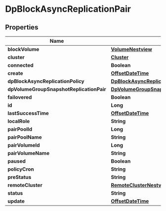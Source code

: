 # DpBlockAsyncReplicationPair

## Properties
Name | Type | Description | Notes
------------ | ------------- | ------------- | -------------
**blockVolume** | [**VolumeNestview**](VolumeNestview.md) |  |  [optional]
**cluster** | [**Cluster**](Cluster.md) |  |  [optional]
**connected** | **Boolean** |  |  [optional]
**create** | [**OffsetDateTime**](OffsetDateTime.md) |  |  [optional]
**dpBlockAsyncReplicationPolicy** | [**DpBlockAsyncReplicationPolicyNestview**](DpBlockAsyncReplicationPolicyNestview.md) |  |  [optional]
**dpVolumeGroupSnapshotReplicationPair** | [**DpVolumeGroupSnapshotReplicationPairNestview**](DpVolumeGroupSnapshotReplicationPairNestview.md) |  |  [optional]
**failovered** | **Boolean** |  |  [optional]
**id** | **Long** |  |  [optional]
**lastSuccessTime** | [**OffsetDateTime**](OffsetDateTime.md) |  |  [optional]
**localRole** | **String** |  |  [optional]
**pairPoolId** | **Long** |  |  [optional]
**pairPoolName** | **String** |  |  [optional]
**pairVolumeId** | **Long** |  |  [optional]
**pairVolumeName** | **String** |  |  [optional]
**paused** | **Boolean** |  |  [optional]
**policyCron** | **String** |  |  [optional]
**preStatus** | **String** |  |  [optional]
**remoteCluster** | [**RemoteClusterNestview**](RemoteClusterNestview.md) |  |  [optional]
**status** | **String** |  |  [optional]
**update** | [**OffsetDateTime**](OffsetDateTime.md) |  |  [optional]
